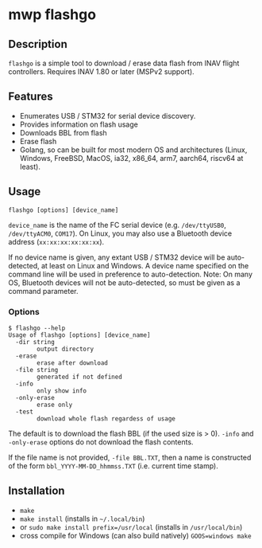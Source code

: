 # mwp flashgo

## Description

`flashgo` is a simple tool to download / erase data flash from INAV flight controllers.
Requires INAV 1.80 or later (MSPv2 support).

## Features

* Enumerates USB / STM32 for serial device discovery.
* Provides information on flash usage
* Downloads BBL from flash
* Erase flash
* Golang, so can be built for most modern OS and architectures (Linux, Windows, FreeBSD, MacOS, ia32, x86_64, arm7, aarch64, riscv64 at least).

## Usage

```
flashgo [options] [device_name]
```

`device_name` is the name of the FC serial device (e.g. `/dev/ttyUSB0`, `/dev/ttyACM0`, `COM17`). On Linux, you may also use a Bluetooth device address (`xx:xx:xx:xx:xx:xx`).

If no device name is given, any extant USB / STM32 device will be auto-detected, at least on Linux and Windows. A device name specified on the command line will be used in preference to auto-detection. Note: On many OS, Bluetooth devices will not be auto-detected, so must be given as a command parameter.

### Options

```
$ flashgo --help
Usage of flashgo [options] [device_name]
  -dir string
    	output directory
  -erase
    	erase after download
  -file string
    	generated if not defined
  -info
    	only show info
  -only-erase
    	erase only
  -test
    	download whole flash regardess of usage
```

The default is to download the flash BBL (if the used size is > 0).
`-info` and `-only-erase` options do not download the flash contents.

If the file name is not provided, `-file BBL.TXT`, then a name is constructed of the form `bbl_YYYY-MM-DD_hhmmss.TXT` (i.e. current time stamp).

## Installation

* `make`
* `make install`  (installs in `~/.local/bin`)
* or `sudo make install prefix=/usr/local` (installs in `/usr/local/bin`)
* cross compile for Windows (can also build natively) `GOOS=windows make`
